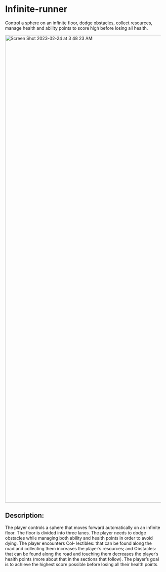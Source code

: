 # Infinite-runner
Control a sphere on an infinite floor, dodge obstacles, collect resources, manage health and ability points to score high before losing all health.

<img width="1512" alt="Screen Shot 2023-02-24 at 3 48 23 AM" src="https://user-images.githubusercontent.com/93310793/221072436-cddc7489-2f6b-4c7c-b7c4-da4e6a0d624b.png">



## Description: 
The player controls a sphere that moves forward automatically on an infinite floor. The floor is divided into three lanes. The player needs to dodge obstacles while managing both ability and health points in order to avoid dying. The player encounters Col- lectibles: that can be found along the road and collecting them increases the player’s resources; and Obstacles: that can be found along the road and touching them decreases the player’s health points (more about that in the sections that follow). The player’s goal is to achieve the highest score possible before losing all their health points.
